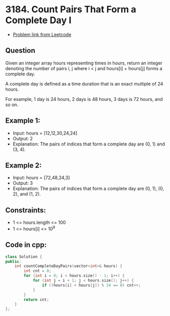 # 3184. Count Pairs That Form a Complete Day I
- [Problem link from Leetcode](https://leetcode.com/problems/count-pairs-that-form-a-complete-day-i/description/)
## Question
Given an integer array hours representing times in hours, return an integer denoting the number of pairs i, j where i < j and hours[i] + hours[j] forms a complete day.

A complete day is defined as a time duration that is an exact multiple of 24 hours.

For example, 1 day is 24 hours, 2 days is 48 hours, 3 days is 72 hours, and so on.
## Example 1:
- Input: hours = [12,12,30,24,24]
- Output: 2
- Explanation: The pairs of indices that form a complete day are (0, 1) and (3, 4).
## Example 2:
- Input: hours = [72,48,24,3]
- Output: 3
- Explanation: The pairs of indices that form a complete day are (0, 1), (0, 2), and (1, 2).
## Constraints:
- 1 <= hours.length <= 100
- 1 <= hours[i] <= 10<sup>9</sup>
## Code in cpp:
```cpp
class Solution {
public:
    int countCompleteDayPairs(vector<int>& hours) {
        int cnt = 0;
        for (int i = 0; i < hours.size() - 1; i++) {
            for (int j = i + 1; j < hours.size(); j++) {
                if ((hours[i] + hours[j]) % 24 == 0) cnt++;
            }
        }
        return cnt;
    }
};
```

